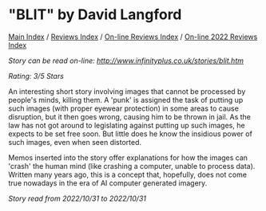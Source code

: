 # "BLIT" by David Langford

[Main Index](../../../README.md) / [Reviews Index](../../README.md) / [On-line Reviews Index](../README.md) / [On-line 2022 Reviews Index](README.md)

*Story can be read on-line: <http://www.infinityplus.co.uk/stories/blit.htm>*

*Rating: 3/5 Stars*

An interesting short story involving images that cannot be processed by people's minds, killing them. A 'punk' is assigned the task of putting up such images (with proper eyewear protection) in some areas to cause disruption, but it then goes wrong, causing him to be thrown in jail. As the law has not got around to legislating against putting up such images, he expects to be set free soon. But little does he know the insidious power of such images, even when seen distorted.

Memos inserted into the story offer explanations for how the images can 'crash' the human mind (like crashing a computer, unable to process data). Written many years ago, this is a concept that, hopefully, does not come true nowadays in the era of AI computer generated imagery.

*Story read from 2022/10/31 to 2022/10/31*
